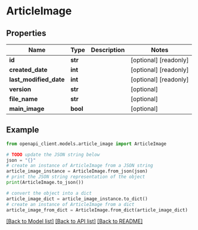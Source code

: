 # ArticleImage


## Properties

Name | Type | Description | Notes
------------ | ------------- | ------------- | -------------
**id** | **str** |  | [optional] [readonly] 
**created_date** | **int** |  | [optional] [readonly] 
**last_modified_date** | **int** |  | [optional] [readonly] 
**version** | **str** |  | [optional] 
**file_name** | **str** |  | [optional] 
**main_image** | **bool** |  | [optional] 

## Example

```python
from openapi_client.models.article_image import ArticleImage

# TODO update the JSON string below
json = "{}"
# create an instance of ArticleImage from a JSON string
article_image_instance = ArticleImage.from_json(json)
# print the JSON string representation of the object
print(ArticleImage.to_json())

# convert the object into a dict
article_image_dict = article_image_instance.to_dict()
# create an instance of ArticleImage from a dict
article_image_from_dict = ArticleImage.from_dict(article_image_dict)
```
[[Back to Model list]](../README.md#documentation-for-models) [[Back to API list]](../README.md#documentation-for-api-endpoints) [[Back to README]](../README.md)


